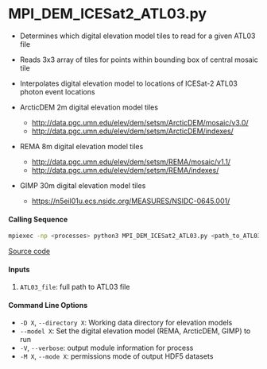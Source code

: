 MPI_DEM_ICESat2_ATL03.py
========================

- Determines which digital elevation model tiles to read for a given ATL03 file  
- Reads 3x3 array of tiles for points within bounding box of central mosaic tile  
- Interpolates digital elevation model to locations of ICESat-2 ATL03 photon event locations  

- ArcticDEM 2m digital elevation model tiles  
    * http://data.pgc.umn.edu/elev/dem/setsm/ArcticDEM/mosaic/v3.0/  
    * http://data.pgc.umn.edu/elev/dem/setsm/ArcticDEM/indexes/  

- REMA 8m digital elevation model tiles  
    * http://data.pgc.umn.edu/elev/dem/setsm/REMA/mosaic/v1.1/  
    * http://data.pgc.umn.edu/elev/dem/setsm/REMA/indexes/  

- GIMP 30m digital elevation model tiles  
    * https://n5eil01u.ecs.nsidc.org/MEASURES/NSIDC-0645.001/  

#### Calling Sequence
```bash
mpiexec -np <processes> python3 MPI_DEM_ICESat2_ATL03.py <path_to_ATL03_file>
```
[Source code](https://github.com/tsutterley/read-ICESat-2/blob/main/scripts/MPI_DEM_ICESat2_ATL03.py)  

#### Inputs
1. `ATL03_file`: full path to ATL03 file  

#### Command Line Options
- `-D X`, `--directory X`: Working data directory for elevation models
- `--model X`: Set the digital elevation model (REMA, ArcticDEM, GIMP) to run
- `-V`, `--verbose`: output module information for process  
- `-M X`, `--mode X`: permissions mode of output HDF5 datasets  
